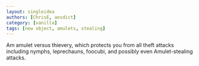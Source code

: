 ```yaml
---
layout: singleidea
authors: [ChrisE, aosdict]
category: [vanilla]
tags: [new object, amulets, stealing]
---
```

Am amulet versus thievery, which protects you from all theft attacks including nymphs, leprechauns, foocubi, and possibly even Amulet-stealing attacks.

